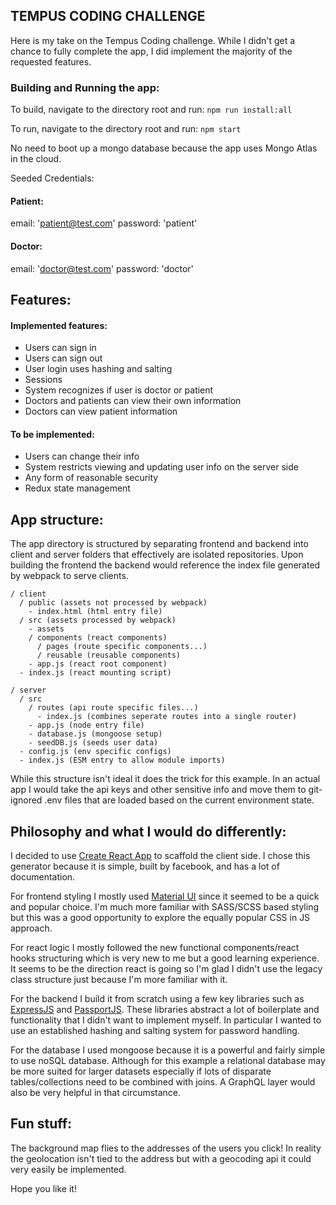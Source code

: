 ## TEMPUS CODING CHALLENGE

Here is my take on the Tempus Coding challenge. While I didn't get a chance to fully complete the app, I did implement the majority of the requested features.

### Building and Running the app:
To build, navigate to the directory root and run: `npm run install:all`

To run, navigate to the directory root and run: `npm start`

No need to boot up a mongo database because the app uses Mongo Atlas in the cloud.

Seeded Credentials:

#### Patient:
email: 'patient@test.com'
password: 'patient'

#### Doctor:
email: 'doctor@test.com'
password: 'doctor'


## Features:
####  Implemented features:
- Users can sign in
- Users can sign out
- User login uses hashing and salting
- Sessions
- System recognizes if user is doctor or patient
- Doctors and patients can view their own information
- Doctors can view patient information

#### To be implemented:
- Users can change their info
- System restricts viewing and updating user info on the server side
- Any form of reasonable security
- Redux state management

## App structure:

The app directory is structured by separating frontend and backend into client and server folders that effectively are isolated repositories. Upon building the frontend the backend would reference the index file generated by webpack to serve clients.

```
/ client
  / public (assets not processed by webpack)
    - index.html (html entry file)
  / src (assets processed by webpack)
    - assets
    / components (react components)
      / pages (route specific components...)
      / reusable (reusable components)
    - app.js (react root component)
  - index.js (react mounting script)

/ server
  / src
    / routes (api route specific files...)
      - index.js (combines seperate routes into a single router)
    - app.js (node entry file)
    - database.js (mongoose setup)
    - seedDB.js (seeds user data)
  - config.js (env specific configs)
  - index.js (ESM entry to allow module imports)
```

While this structure isn't ideal it does the trick for this example. In an actual app I would take the api keys and other sensitive info and move them to git-ignored .env files that are loaded based on the current environment state.

## Philosophy and what I would do differently:

I decided to use [Create React App](https://github.com/facebook/create-react-app) to scaffold the client side. I chose this generator because it is simple, built by facebook, and has a lot of documentation.

For frontend styling I mostly used [Material UI](https://material-ui.com/) since it seemed to be a quick and popular choice. I'm much more familiar with SASS/SCSS based styling but this was a good opportunity to explore the equally popular CSS in JS approach.

For react logic I mostly followed the new functional components/react hooks structuring which is very new to me but a good learning experience. It seems to be the direction react is going so I'm glad I didn't use the legacy class structure just because I'm more familiar with it.

For the backend I build it from scratch using a few key libraries such as [ExpressJS](https://expressjs.com/) and [PassportJS](http://www.passportjs.org/). These libraries abstract a lot of boilerplate and functionality that I didn't want to implement myself. In particular I wanted to use an established hashing and salting system for password handling.

For the database I used mongoose because it is a powerful and fairly simple to use noSQL database. Although for this example a relational database may be more suited for larger datasets especially if lots of disparate tables/collections need to be combined with joins. A GraphQL layer would also be very helpful in that circumstance.

## Fun stuff:

The background map flies to the addresses of the users you click! In reality the geolocation isn't tied to the address but with a geocoding api it could very easily be implemented.

Hope you like it!
